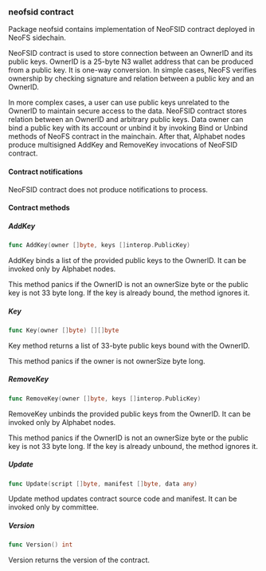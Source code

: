### neofsid contract



Package neofsid contains implementation of NeoFSID contract deployed in NeoFS sidechain.

NeoFSID contract is used to store connection between an OwnerID and its public keys. OwnerID is a 25\-byte N3 wallet address that can be produced from a public key. It is one\-way conversion. In simple cases, NeoFS verifies ownership by checking signature and relation between a public key and an OwnerID.

In more complex cases, a user can use public keys unrelated to the OwnerID to maintain secure access to the data. NeoFSID contract stores relation between an OwnerID and arbitrary public keys. Data owner can bind a public key with its account or unbind it by invoking Bind or Unbind methods of NeoFS contract in the mainchain. After that, Alphabet nodes produce multisigned AddKey and RemoveKey invocations of NeoFSID contract.

#### Contract notifications

NeoFSID contract does not produce notifications to process.

#### Contract methods

##### AddKey

```go
func AddKey(owner []byte, keys []interop.PublicKey)
```

AddKey binds a list of the provided public keys to the OwnerID. It can be invoked only by Alphabet nodes.

This method panics if the OwnerID is not an ownerSize byte or the public key is not 33 byte long. If the key is already bound, the method ignores it.

##### Key

```go
func Key(owner []byte) [][]byte
```

Key method returns a list of 33\-byte public keys bound with the OwnerID.

This method panics if the owner is not ownerSize byte long.

##### RemoveKey

```go
func RemoveKey(owner []byte, keys []interop.PublicKey)
```

RemoveKey unbinds the provided public keys from the OwnerID. It can be invoked only by Alphabet nodes.

This method panics if the OwnerID is not an ownerSize byte or the public key is not 33 byte long. If the key is already unbound, the method ignores it.

##### Update

```go
func Update(script []byte, manifest []byte, data any)
```

Update method updates contract source code and manifest. It can be invoked only by committee.

##### Version

```go
func Version() int
```

Version returns the version of the contract.

